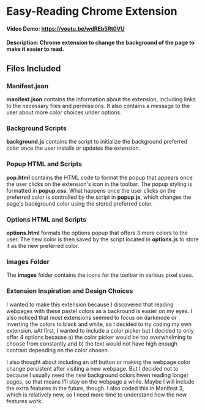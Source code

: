 # **Easy-Reading Chrome Extension**
#### Video Demo: <https://youtu.be/wdREb5Rt0VU>
#### Description: Chrome extension to change the background of the page to make it easier to read.

## Files Included

### Manifest.json
**manifest.json** contains the information about the extension, including links to the necessary files and permissions. It also contains a message to the user about more color choices under options.

### Background Scripts
**background.js** contains the script to initialize the background preferred color once the user installs or updates the extension.

### Popup HTML and Scripts
**pop.html** contains the HTML code to format the popup that appears once the user clicks on the extension's icon in the toolbar. The popup styling is formatted in **popup.css**. What happens once the user clicks on the preferred color is controlled by the script in **popup.js**, which changes the page's background color using the stored preferred color.

### Options HTML and Scripts
**options.html** formats the options popup that offers 3 more colors to the user. The new color is then saved by the script located in **options.js** to store it as the new preferred color.

### Images Folder
The **images** folder contains the icons for the toolbar in various pixel sizes.

### Extension Inspiration and Design Choices
I wanted to make this extension because I discovered that reading webpages with these pastel colors as a backround is easier on my eyes. I also noticed that most extensions seemed to focus on darkmode or inverting the colors to black and white, so I decided to try coding my own extension. aAt first, I wanted to include a color picker but I decided to only offer 4 options because a) the color picker would be too overwhelming to choose from constantly and b) the text would not have high enough contrast depending on the color chosen.

I also thought about including an off button or making the webpage color change persistent after visiting a new webpage. But I decided not to because I usually need the new background colors hwen reading longer pages, so that means I'll stay on the webpage a while. Maybe I will include the extra features in the future, though. I also coded this in Manifest 3, which is relatively new, so I need more time to understand how the new features work.
